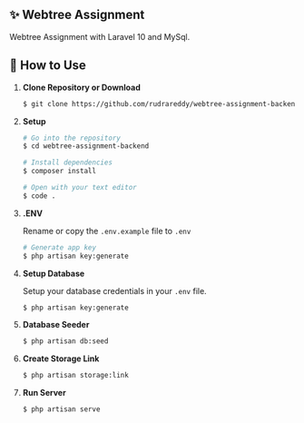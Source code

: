 ## ✨ Webtree Assignment

Webtree Assignment with Laravel 10  and MySql.


## 🚀 How to Use

1.  **Clone Repository or Download**

    ```bash
    $ git clone https://github.com/rudrareddy/webtree-assignment-backend.git
    ```
1. **Setup**
    ```bash
    # Go into the repository
    $ cd webtree-assignment-backend

    # Install dependencies
    $ composer install

    # Open with your text editor
    $ code .
    ```
1. **.ENV**

    Rename or copy the `.env.example` file to `.env`
    ```bash
    # Generate app key
    $ php artisan key:generate
    ```

1. **Setup Database**

    Setup your database credentials in your `.env` file.
     ```bash
    $ php artisan key:generate

1. **Database Seeder**

    ```bash
    $ php artisan db:seed
    ```

1. **Create Storage Link**

    ```bash
    $ php artisan storage:link
    ```
1. **Run Server**

    ```bash
    $ php artisan serve
    ```
